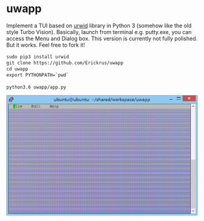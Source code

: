 # uwapp


Implement a TUI based on [urwid](//github.com/urwid/urwid) library in Python 3 (somehow like the old style Turbo Vision). Basically, launch from terminal e.g. putty.exe, you can access the Menu and Dialog box. This version is currently not fully polished. But it works. Feel free to fork it!


```shell
sudo pip3 install urwid
git clone https://github.com/Erickrus/uwapp
cd uwapp
export PYTHONPATH=`pwd`

python3.6 uwapp/app.py
```

![](https://github.com/Erickrus/uwapp/blob/master/demo.gif?raw=true )
